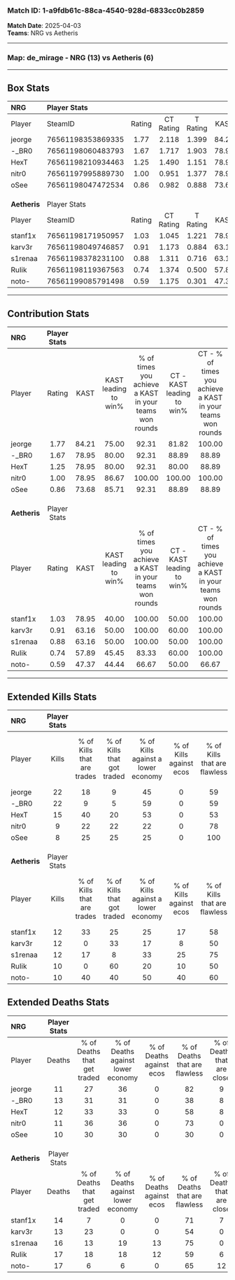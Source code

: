 ### Match ID: 1-a9fdb61c-88ca-4540-928d-6833cc0b2859  
**Match Date**: 2025-04-03  
**Teams**: NRG vs Aetheris  

---  

### **Map**: de_mirage - NRG (13) vs Aetheris (6)  
---  

## Box Stats  

| **NRG**      | Player Stats      |        |           |          |       |       |       |         |        |      |     |
| :- | :- | :-: | :-: | :-: | :-: | :-: | :-: | :-: | :-: | :-: | :-: |
| Player       | SteamID           | Rating | CT Rating | T Rating | KAST  |  ADR  | Kills | Assists | Deaths | K/D  | HS% |
| jeorge       | 76561198353869335 |  1.77  |   2.118   |  1.399   | 84.21 | 115.4 |  22   |    6    |   11   | 2.00 | 68  |
| -_BR0        | 76561198060483793 |  1.67  |   1.717   |  1.903   | 78.95 | 113.2 |  22   |    7    |   13   | 1.69 | 59  |
| HexT         | 76561198210934463 |  1.25  |   1.490   |  1.151   | 78.95 | 77.0  |  15   |    4    |   12   | 1.25 | 53  |
| nitr0        | 76561197995889730 |  1.00  |   0.951   |  1.377   | 78.95 | 68.8  |   9   |    7    |   11   | 0.82 | 77  |
| oSee         | 76561198047472534 |  0.86  |   0.982   |  0.888   | 73.68 | 49.7  |   8   |    4    |   10   | 0.80 | 12  |
|              |                   |        |           |          |       |       |       |         |        |      |     |
|              |                   |        |           |          |       |       |       |         |        |      |     |
|              |                   |        |           |          |       |       |       |         |        |      |     |
| **Aetheris** | Player Stats      |        |           |          |       |       |       |         |        |      |     |
| Player       | SteamID           | Rating | CT Rating | T Rating | KAST  |  ADR  | Kills | Assists | Deaths | K/D  | HS% |
| stanf1x      | 76561198171950957 |  1.03  |   1.045   |  1.221   | 78.95 | 65.0  |  12   |    6    |   14   | 0.86 | 25  |
| karv3r       | 76561198049746857 |  0.91  |   1.173   |  0.884   | 63.16 | 60.0  |  12   |    2    |   13   | 0.92 | 33  |
| s1renaa      | 76561198378231100 |  0.88  |   1.311   |  0.716   | 63.16 | 76.0  |  12   |    3    |   16   | 0.75 | 41  |
| RuIik        | 76561198119367563 |  0.74  |   1.374   |  0.500   | 57.89 | 76.1  |  10   |    6    |   17   | 0.59 | 40  |
| noto-        | 76561199085791498 |  0.59  |   1.175   |  0.301   | 47.37 | 60.6  |  10   |    3    |   17   | 0.59 | 70  |
---  

## Contribution Stats  

| **NRG**      | Player Stats |       |                      |                                                        |                           |                                                             |                          |                                                            |
| :- | :-: | :-: | :-: | :-: | :-: | :-: | :-: | :-: |
| Player       |    Rating    | KAST  | KAST leading to win% | % of times you achieve a KAST in your teams won rounds | CT - KAST leading to win% | CT - % of times you achieve a KAST in your teams won rounds | T - KAST leading to win% | T - % of times you achieve a KAST in your teams won rounds |
| jeorge       |     1.77     | 84.21 |        75.00         |                         92.31                          |           81.82           |                           100.00                            |          60.00           |                           75.00                            |
| -_BR0        |     1.67     | 78.95 |        80.00         |                         92.31                          |           88.89           |                            88.89                            |          66.67           |                           100.00                           |
| HexT         |     1.25     | 78.95 |        80.00         |                         92.31                          |           80.00           |                            88.89                            |          80.00           |                           100.00                           |
| nitr0        |     1.00     | 78.95 |        86.67         |                         100.00                         |          100.00           |                           100.00                            |          66.67           |                           100.00                           |
| oSee         |     0.86     | 73.68 |        85.71         |                         92.31                          |           88.89           |                            88.89                            |          80.00           |                           100.00                           |
|              |              |       |                      |                                                        |                           |                                                             |                          |                                                            |
|              |              |       |                      |                                                        |                           |                                                             |                          |                                                            |
|              |              |       |                      |                                                        |                           |                                                             |                          |                                                            |
| **Aetheris** | Player Stats |       |                      |                                                        |                           |                                                             |                          |                                                            |
| Player       |    Rating    | KAST  | KAST leading to win% | % of times you achieve a KAST in your teams won rounds | CT - KAST leading to win% | CT - % of times you achieve a KAST in your teams won rounds | T - KAST leading to win% | T - % of times you achieve a KAST in your teams won rounds |
| stanf1x      |     1.03     | 78.95 |        40.00         |                         100.00                         |           50.00           |                           100.00                            |          33.33           |                           100.00                           |
| karv3r       |     0.91     | 63.16 |        50.00         |                         100.00                         |           60.00           |                           100.00                            |          42.86           |                           100.00                           |
| s1renaa      |     0.88     | 63.16 |        50.00         |                         100.00                         |           50.00           |                           100.00                            |          50.00           |                           100.00                           |
| RuIik        |     0.74     | 57.89 |        45.45         |                         83.33                          |           60.00           |                           100.00                            |          33.33           |                           66.67                            |
| noto-        |     0.59     | 47.37 |        44.44         |                         66.67                          |           50.00           |                            66.67                            |          40.00           |                           66.67                            |
---  

## Extended Kills Stats  

| **NRG**      | Player Stats |                            |                            |                                    |                         |                              |                                 |                                       |                    |           |
| :- | :-: | :-: | :-: | :-: | :-: | :-: | :-: | :-: | :-: | :-: |
| Player       |    Kills     | % of Kills that are trades | % of Kills that got traded | % of Kills against a lower economy | % of Kills against ecos | % of Kills that are flawless | % of Kills that are close duels | % of Kills that are assisted by flash | Pistol Round Kills | AWP Kills |
| jeorge       |      22      |             18             |             9              |                 45                 |            0            |              59              |                9                |                   5                   |         0          |     0     |
| -_BR0        |      22      |             9              |             5              |                 59                 |            0            |              59              |                9                |                   9                   |         0          |     0     |
| HexT         |      15      |             40             |             20             |                 53                 |            0            |              53              |                0                |                   0                   |         0          |     2     |
| nitr0        |      9       |             22             |             22             |                 22                 |            0            |              78              |                0                |                  11                   |         0          |     2     |
| oSee         |      8       |             25             |             25             |                 25                 |            0            |             100              |                0                |                  25                   |         5          |     1     |
|              |              |                            |                            |                                    |                         |                              |                                 |                                       |                    |           |
|              |              |                            |                            |                                    |                         |                              |                                 |                                       |                    |           |
|              |              |                            |                            |                                    |                         |                              |                                 |                                       |                    |           |
| **Aetheris** | Player Stats |                            |                            |                                    |                         |                              |                                 |                                       |                    |           |
| Player       |    Kills     | % of Kills that are trades | % of Kills that got traded | % of Kills against a lower economy | % of Kills against ecos | % of Kills that are flawless | % of Kills that are close duels | % of Kills that are assisted by flash | Pistol Round Kills | AWP Kills |
| stanf1x      |      12      |             33             |             25             |                 25                 |           17            |              58              |                8                |                   0                   |         0          |     2     |
| karv3r       |      12      |             0              |             33             |                 17                 |            8            |              50              |                0                |                   8                   |         0          |     1     |
| s1renaa      |      12      |             17             |             8              |                 33                 |           25            |              75              |                0                |                   8                   |         3          |     2     |
| RuIik        |      10      |             0              |             60             |                 20                 |           10            |              50              |               20                |                  10                   |         0          |     1     |
| noto-        |      10      |             40             |             40             |                 50                 |           40            |              60              |                0                |                   0                   |         0          |     2     |
## Extended Deaths Stats  

| **NRG**      | Player Stats |                             |                                   |                          |                               |                            |                           |               |
| :- | :-: | :-: | :-: | :-: | :-: | :-: | :-: | :-: |
| Player       |    Deaths    | % of Deaths that get traded | % of Deaths against lower economy | % of Deaths against ecos | % of Deaths that are flawless | % of Deaths that are close | % of Deaths while blinded | Deaths to AWP |
| jeorge       |      11      |             27              |                36                 |            0             |              82               |             9              |             0             |       0       |
| -_BR0        |      13      |             31              |                31                 |            0             |              38               |             8              |             8             |       1       |
| HexT         |      12      |             33              |                33                 |            0             |              58               |             8              |             8             |       1       |
| nitr0        |      11      |             36              |                36                 |            0             |              73               |             0              |             9             |       0       |
| oSee         |      10      |             30              |                30                 |            0             |              30               |             0              |             0             |       1       |
|              |              |                             |                                   |                          |                               |                            |                           |               |
|              |              |                             |                                   |                          |                               |                            |                           |               |
|              |              |                             |                                   |                          |                               |                            |                           |               |
| **Aetheris** | Player Stats |                             |                                   |                          |                               |                            |                           |               |
| Player       |    Deaths    | % of Deaths that get traded | % of Deaths against lower economy | % of Deaths against ecos | % of Deaths that are flawless | % of Deaths that are close | % of Deaths while blinded | Deaths to AWP |
| stanf1x      |      14      |              7              |                 0                 |            0             |              71               |             7              |             0             |       1       |
| karv3r       |      13      |             23              |                 0                 |            0             |              54               |             0              |             8             |       2       |
| s1renaa      |      16      |             13              |                19                 |            13            |              75               |             0              |            25             |       1       |
| RuIik        |      17      |             18              |                18                 |            12            |              59               |             6              |             6             |       0       |
| noto-        |      17      |              6              |                 6                 |            0             |              65               |             12             |             0             |       1       |

